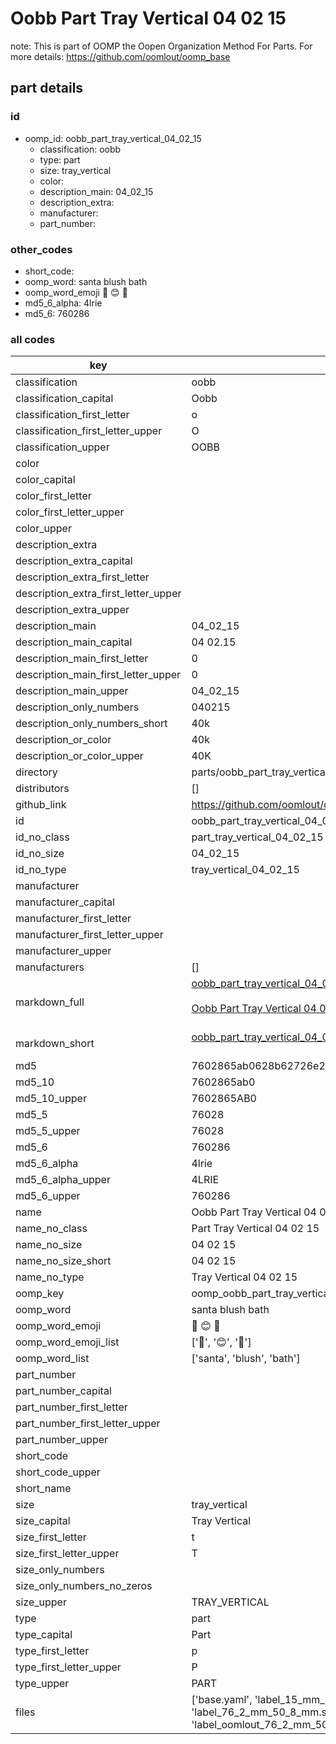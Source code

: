# Oobb Part Tray Vertical 04 02 15  

note: This is part of OOMP the Oopen Organization Method For Parts. For more details: https://github.com/oomlout/oomp_base

##  part details





### id
* oomp_id: oobb_part_tray_vertical_04_02_15
  * classification: oobb
  * type: part
  * size: tray_vertical
  * color: 
  * description_main: 04_02_15
  * description_extra: 
  * manufacturer: 
  * part_number: 

### other_codes
* short_code: 
* oomp_word: santa blush bath
* oomp_word_emoji :santa: :blush: :bath:
* md5_6_alpha: 4lrie
* md5_6: 760286

### all codes 
| key | value |  
| --- | --- |  
| classification | oobb |  
| classification_capital | Oobb |  
| classification_first_letter | o |  
| classification_first_letter_upper | O |  
| classification_upper | OOBB |  
| color |  |  
| color_capital |  |  
| color_first_letter |  |  
| color_first_letter_upper |  |  
| color_upper |  |  
| description_extra |  |  
| description_extra_capital |  |  
| description_extra_first_letter |  |  
| description_extra_first_letter_upper |  |  
| description_extra_upper |  |  
| description_main | 04_02_15 |  
| description_main_capital | 04 02.15 |  
| description_main_first_letter | 0 |  
| description_main_first_letter_upper | 0 |  
| description_main_upper | 04_02_15 |  
| description_only_numbers | 040215 |  
| description_only_numbers_short | 40k |  
| description_or_color | 40k |  
| description_or_color_upper | 40K |  
| directory | parts/oobb_part_tray_vertical_04_02_15 |  
| distributors | [] |  
| github_link | https://github.com/oomlout/oomlout_oomp_part_src/tree/main/parts/oobb_part_tray_vertical_04_02_15/working |  
| id | oobb_part_tray_vertical_04_02_15 |  
| id_no_class | part_tray_vertical_04_02_15 |  
| id_no_size | 04_02_15 |  
| id_no_type | tray_vertical_04_02_15 |  
| manufacturer |  |  
| manufacturer_capital |  |  
| manufacturer_first_letter |  |  
| manufacturer_first_letter_upper |  |  
| manufacturer_upper |  |  
| manufacturers | [] |  
| markdown_full | [oobb_part_tray_vertical_04_02_15](https://github.com/oomlout/oomlout_oomp_part_src/tree/main/parts/oobb_part_tray_vertical_04_02_15/working)<br>[](https://github.com/oomlout/oomlout_oomp_part_src/tree/main/parts/oobb_part_tray_vertical_04_02_15/working)<br>[Oobb Part Tray Vertical 04 02 15](https://github.com/oomlout/oomlout_oomp_part_src/tree/main/parts/oobb_part_tray_vertical_04_02_15/working)<br><br> |  
| markdown_short | [oobb_part_tray_vertical_04_02_15](https://github.com/oomlout/oomlout_oomp_part_src/tree/main/parts/oobb_part_tray_vertical_04_02_15/working)<br><br> |  
| md5 | 7602865ab0628b62726e21ded0d03e99 |  
| md5_10 | 7602865ab0 |  
| md5_10_upper | 7602865AB0 |  
| md5_5 | 76028 |  
| md5_5_upper | 76028 |  
| md5_6 | 760286 |  
| md5_6_alpha | 4lrie |  
| md5_6_alpha_upper | 4LRIE |  
| md5_6_upper | 760286 |  
| name | Oobb Part Tray Vertical 04 02 15 |  
| name_no_class | Part Tray Vertical 04 02 15 |  
| name_no_size | 04 02 15 |  
| name_no_size_short | 04 02 15 |  
| name_no_type | Tray Vertical 04 02 15 |  
| oomp_key | oomp_oobb_part_tray_vertical_04_02_15 |  
| oomp_word | santa blush bath |  
| oomp_word_emoji | :santa: :blush: :bath: |  
| oomp_word_emoji_list | [':santa:', ':blush:', ':bath:'] |  
| oomp_word_list | ['santa', 'blush', 'bath'] |  
| part_number |  |  
| part_number_capital |  |  
| part_number_first_letter |  |  
| part_number_first_letter_upper |  |  
| part_number_upper |  |  
| short_code |  |  
| short_code_upper |  |  
| short_name |  |  
| size | tray_vertical |  
| size_capital | Tray Vertical |  
| size_first_letter | t |  
| size_first_letter_upper | T |  
| size_only_numbers |  |  
| size_only_numbers_no_zeros |  |  
| size_upper | TRAY_VERTICAL |  
| type | part |  
| type_capital | Part |  
| type_first_letter | p |  
| type_first_letter_upper | P |  
| type_upper | PART |  
| files | ['base.yaml', 'label_15_mm_30_mm.pdf', 'label_15_mm_30_mm.svg', 'label_76_2_mm_50_8_mm.pdf', 'label_76_2_mm_50_8_mm.svg', 'label_oomlout_76_2_mm_50_8_mm.pdf', 'label_oomlout_76_2_mm_50_8_mm.svg', 'readme.md', 'working.json', 'working.yaml'] |  

